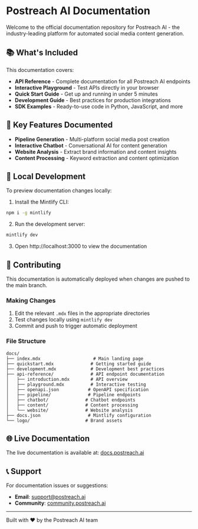 # Postreach AI Documentation

Welcome to the official documentation repository for Postreach AI - the industry-leading platform for automated social media content generation.

## 📚 What's Included

This documentation covers:

- **API Reference** - Complete documentation for all Postreach AI endpoints
- **Interactive Playground** - Test APIs directly in your browser
- **Quick Start Guide** - Get up and running in under 5 minutes
- **Development Guide** - Best practices for production integrations
- **SDK Examples** - Ready-to-use code in Python, JavaScript, and more

## 🚀 Key Features Documented

- **Pipeline Generation** - Multi-platform social media post creation
- **Interactive Chatbot** - Conversational AI for content generation
- **Website Analysis** - Extract brand information and content insights
- **Content Processing** - Keyword extraction and content optimization

## 🔧 Local Development

To preview documentation changes locally:

1. Install the Mintlify CLI:
```bash
npm i -g mintlify
```

2. Run the development server:
```bash
mintlify dev
```

3. Open http://localhost:3000 to view the documentation

## 📝 Contributing

This documentation is automatically deployed when changes are pushed to the main branch. 

### Making Changes

1. Edit the relevant `.mdx` files in the appropriate directories
2. Test changes locally using `mintlify dev`
3. Commit and push to trigger automatic deployment

### File Structure

```
docs/
├── index.mdx                    # Main landing page
├── quickstart.mdx              # Getting started guide
├── development.mdx             # Development best practices
├── api-reference/              # API endpoint documentation
│   ├── introduction.mdx        # API overview
│   ├── playground.mdx          # Interactive testing
│   ├── openapi.json           # OpenAPI specification
│   ├── pipeline/              # Pipeline endpoints
│   ├── chatbot/              # Chatbot endpoints
│   ├── content/              # Content processing
│   └── website/              # Website analysis
├── docs.json                  # Mintlify configuration
└── logo/                     # Brand assets
```

## 🌐 Live Documentation

The live documentation is available at: [docs.postreach.ai](https://docs.postreach.ai)

## 📞 Support

For documentation issues or suggestions:
- **Email**: [support@postreach.ai](mailto:support@postreach.ai)
- **Community**: [community.postreach.ai](https://community.postreach.ai)

---

Built with ❤️ by the Postreach AI team
